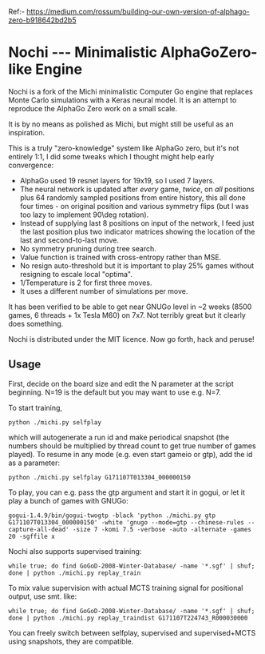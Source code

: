 Ref:- https://medium.com/rossum/building-our-own-version-of-alphago-zero-b918642bd2b5

Nochi --- Minimalistic AlphaGoZero-like Engine
==============================================

Nochi is a fork of the Michi minimalistic Computer Go engine that replaces
Monte Carlo simulations with a Keras neural model.  It is an attempt to
reproduce the AlphaGo Zero work on a small scale.

It is by no means as polished as Michi, but might still be useful as an
inspiration.

This is a truly "zero-knowledge" system like AlphaGo zero, but it's
not entirely 1:1, I did some tweaks which I thought might help early
convergence:

  * AlphaGo used 19 resnet layers for 19x19, so I used 7 layers.
  * The neural network is updated after _every_ game, _twice_, on _all_
    positions plus 64 randomly sampled positions from entire history,
    this all done four times - on original position and various
    symmetry flips (but I was too lazy to implement 90\deg rotation).
  * Instead of supplying last 8 positions on input of the network,
    I feed just the last position plus two indicator matrices showing
    the location of the last and second-to-last move.
  * No symmetry pruning during tree search.
  * Value function is trained with cross-entropy rather than MSE.
  * No resign auto-threshold but it is important to play 25% games
    without resigning to escale local "optima".
  * 1/Temperature is 2 for first three moves.
  * It uses a different number of simulations per move.

It has been verified to be able to get near GNUGo level in ~2 weeks (8500
games, 6 threads + 1x Tesla M60) on 7x7.  Not terribly great but it clearly
does something.

Nochi is distributed under the MIT licence.  Now go forth, hack and peruse!

Usage
-----

First, decide on the board size and edit the N parameter at the script
beginning.  N=19 is the default but you may want to use e.g. N=7.

To start training,

	python ./michi.py selfplay

which will autogenerate a run id and make periodical snapshot (the numbers
should be multiplied by thread count to get true number of games played).  To
resume in any mode (e.g. even start gameio or gtp), add the id as a parameter:

	python ./michi.py selfplay G171107T013304_000000150

To play, you can e.g. pass the gtp argument and start it in gogui, or let it
play a bunch of games with GNUGo:

	gogui-1.4.9/bin/gogui-twogtp -black 'python ./michi.py gtp G171107T013304_000000150' -white 'gnugo --mode=gtp --chinese-rules --capture-all-dead' -size 7 -komi 7.5 -verbose -auto -alternate -games 20 -sgffile x

Nochi also supports supervised training:

	while true; do find GoGoD-2008-Winter-Database/ -name '*.sgf' | shuf; done | python ./michi.py replay_train

To mix value supervision with actual MCTS training signal for positional
output, use smt. like:

	while true; do find GoGoD-2008-Winter-Database/ -name '*.sgf' | shuf; done | python ./michi.py replay_traindist G171107T224743_R000030000

You can freely switch between selfplay, supervised and supervised+MCTS using
snapshots, they are compatible.
